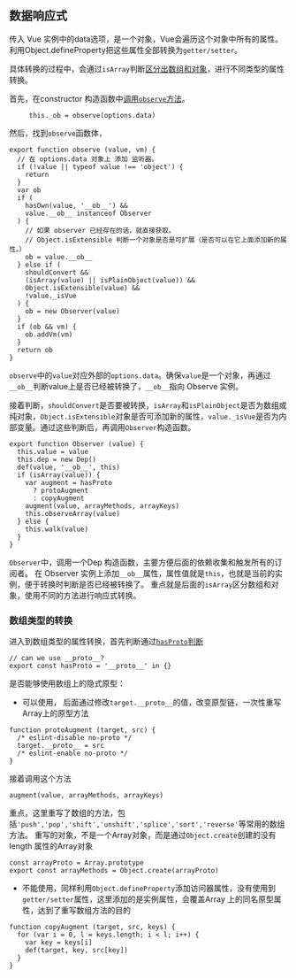 ## 数据响应式 ##

传入 Vue 实例中的data选项，是一个对象，Vue会遍历这个对象中所有的属性。利用Object.defineProperty把这些属性全部转换为`getter/setter`。

具体转换的过程中，会通过`isArray`判断[区分出数组和对象](https://github.com/vuejs/vue/blob/a879ec06ef9504db8df2a19aac0d07609fe36131/src/observer/index.js#L44)，进行不同类型的属性转换。


首先，在constructor 构造函数中[调用`observe`方法](https://github.com/vuejs/vue/blob/a879ec06ef9504db8df2a19aac0d07609fe36131/src/instance/index.js#L20)。

```
     this._ob = observe(options.data)
```

然后，找到`observe`函数体，
```
export function observe (value, vm) {
  // 在 options.data 对象上 添加 监听器。
  if (!value || typeof value !== 'object') {
    return
  }
  var ob
  if (
    hasOwn(value, '__ob__') &&
    value.__ob__ instanceof Observer
  ) {
    // 如果 observer 已经存在的话，就直接获取。
    // Object.isExtensible 判断一个对象是否是可扩展（是否可以在它上面添加新的属性。）
    ob = value.__ob__
  } else if (
    shouldConvert &&
    (isArray(value) || isPlainObject(value)) &&
    Object.isExtensible(value) &&
    !value._isVue
  ) {
    ob = new Observer(value)
  }
  if (ob && vm) {
    ob.addVm(vm)
  }
  return ob
}
```

`observe`中的`value`对应外部的`options.data`。确保`value`是一个对象，再通过`__ob__`判断value上是否已经被转换了，`__ob__`指向 Observe 实例。

接着判断，`shouldConvert`是否要被转换，`isArray`和`isPlainObject`是否为数组或纯对象，`Object.isExtensible`对象是否可添加新的属性，`value._isVue`是否为内部变量。通过这些判断后，再调用`Observer`构造函数。

```
export function Observer (value) {
  this.value = value
  this.dep = new Dep()
  def(value, '__ob__', this)
  if (isArray(value)) {
    var augment = hasProto
      ? protoAugment
      : copyAugment
    augment(value, arrayMethods, arrayKeys)
    this.observeArray(value)
  } else {
    this.walk(value)
  }
}
```
`Observer`中，调用一个Dep 构造函数，主要方便后面的依赖收集和触发所有的订阅者。
在 Observer 实例上添加`__ob__`属性，属性值就是`this`，也就是当前的实例，便于转换时判断是否已经被转换了。
重点就是后面的`isArray`区分数组和对象，使用不同的方法进行响应式转换。

### 数组类型的转换  ###

 进入到数组类型的属性转换，首先判断通过[`hasProto`判断](https://github.com/vuejs/vue/blob/a879ec06ef9504db8df2a19aac0d07609fe36131/src/util/env.js#L4)
 ```
 // can we use __proto__?
 export const hasProto = '__proto__' in {}

 ```
 是否能够使用数组上的隐式原型：
  - 可以使用， 后面通过修改`target.__proto__`的值，改变原型链，一次性重写Array上的原型方法

  ```
  function protoAugment (target, src) {
    /* eslint-disable no-proto */
    target.__proto__ = src
    /* eslint-enable no-proto */
  }
  ```

  接着调用这个方法
  ```
  augment(value, arrayMethods, arrayKeys)
  ```

  重点，这里重写了数组的方法，包括`'push','pop','shift','unshift','splice','sort','reverse'`等常用的数组方法。
  重写的对象，不是一个Array对象，而是通过`Object.create`创建的没有length 属性的Array对象
  ```
  const arrayProto = Array.prototype
  export const arrayMethods = Object.create(arrayProto)
  
  ```


  - 不能使用，同样利用`Object.defineProperty`添加访问器属性，没有使用到`getter/setter`属性，这里添加的是实例属性，会覆盖Array 上的同名原型属性，达到了重写数组方法的目的
  ```
  function copyAugment (target, src, keys) {
    for (var i = 0, l = keys.length; i < l; i++) {
      var key = keys[i]
      def(target, key, src[key])
    }
  }

  ```
